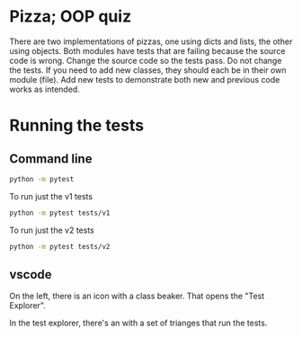 # Pizza; OOP quiz

There are two implementations of pizzas, one using dicts and lists, the other using objects.  Both modules have tests that are failing because the source code is wrong.  Change the source code so the tests pass.  Do not change the tests.  If you need to add new classes, they should each be in their own module (file).  Add new tests to demonstrate both new and previous code works as intended.

# Running the tests

## Command line

```bash
python -m pytest
```

To run just the v1 tests

```bash
python -m pytest tests/v1
```

To run just the v2 tests

```bash
python -m pytest tests/v2
```

## vscode

On the left, there is an icon with a class beaker.  That opens the "Test Explorer".

In the test explorer, there's an with a set of trianges that run the tests.

